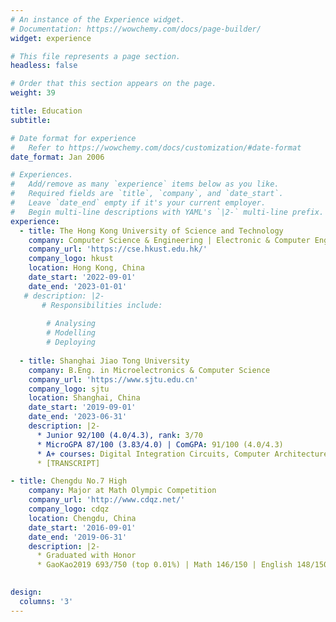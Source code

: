 ```yaml
---
# An instance of the Experience widget.
# Documentation: https://wowchemy.com/docs/page-builder/
widget: experience

# This file represents a page section.
headless: false

# Order that this section appears on the page.
weight: 39

title: Education
subtitle:

# Date format for experience
#   Refer to https://wowchemy.com/docs/customization/#date-format
date_format: Jan 2006

# Experiences.
#   Add/remove as many `experience` items below as you like.
#   Required fields are `title`, `company`, and `date_start`.
#   Leave `date_end` empty if it's your current employer.
#   Begin multi-line descriptions with YAML's `|2-` multi-line prefix.
experience:
  - title: The Hong Kong University of Science and Technology
    company: Computer Science & Engineering | Electronic & Computer Engineering
    company_url: 'https://cse.hkust.edu.hk/'
    company_logo: hkust
    location: Hong Kong, China
    date_start: '2022-09-01'
    date_end: '2023-01-01'
   # description: |2-
       # Responsibilities include:
        
        # Analysing
        # Modelling
        # Deploying
        
  - title: Shanghai Jiao Tong University
    company: B.Eng. in Microelectronics & Computer Science
    company_url: 'https://www.sjtu.edu.cn'
    company_logo: sjtu
    location: Shanghai, China
    date_start: '2019-09-01'
    date_end: '2023-06-31'
    description: |2-
      * Junior 92/100 (4.0/4.3), rank: 3/70 
      * MicroGPA 87/100 (3.83/4.0) | ComGPA: 91/100 (4.0/4.3)
      * A+ courses: Digital Integration Circuits, Computer Architecture, Algorithm, and 18 others.
      * [TRANSCRIPT] 

- title: Chengdu No.7 High
    company: Major at Math Olympic Competition
    company_url: 'http://www.cdqz.net/'
    company_logo: cdqz
    location: Chengdu, China
    date_start: '2016-09-01'
    date_end: '2019-06-31'
    description: |2-
      * Graduated with Honor
      * GaoKao2019 693/750 (top 0.01%) | Math 146/150 | English 148/150 | Physics 108/110
 

design:
  columns: '3'
---
```

